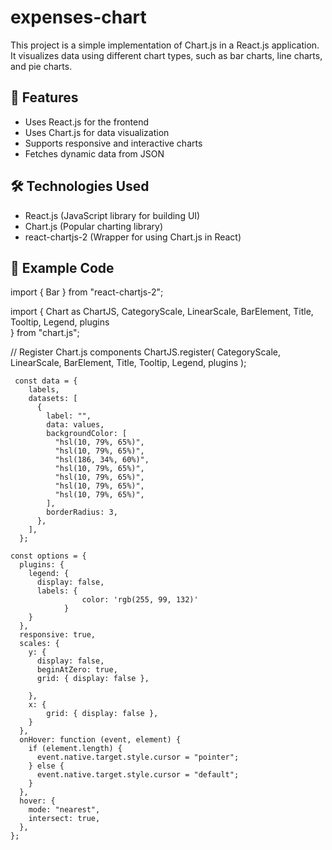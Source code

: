 # expenses-chart

This project is a simple implementation of Chart.js in a React.js application. It visualizes data using different chart types, such as bar charts, line charts, and pie charts.

## 🚀 Features
- Uses React.js for the frontend
- Uses Chart.js for data visualization
- Supports responsive and interactive charts
- Fetches dynamic data from JSON 

## 🛠️ Technologies Used
- React.js (JavaScript library for building UI)
- Chart.js (Popular charting library)
- react-chartjs-2 (Wrapper for using Chart.js in React)

## 📌 Example Code

import { Bar } from "react-chartjs-2";

import {
  Chart as ChartJS,
  CategoryScale,
  LinearScale,
  BarElement,
  Title,
  Tooltip,
  Legend,
  plugins   
} from "chart.js";

// Register Chart.js components
ChartJS.register(
    CategoryScale,
    LinearScale,
    BarElement,
    Title,
    Tooltip,
    Legend,
    plugins
  );

     const data = {
        labels,
        datasets: [
          {
            label: "",
            data: values,
            backgroundColor: [
              "hsl(10, 79%, 65%)",
              "hsl(10, 79%, 65%)",
              "hsl(186, 34%, 60%)",
              "hsl(10, 79%, 65%)",
              "hsl(10, 79%, 65%)",
              "hsl(10, 79%, 65%)",
              "hsl(10, 79%, 65%)",
            ],
            borderRadius: 3,
          },
        ],
      };

    const options = {
      plugins: {
        legend: {
          display: false,
          labels: {
                    color: 'rgb(255, 99, 132)'
                }
        }
      },
      responsive: true,
      scales: {
        y: {
          display: false,    
          beginAtZero: true,
          grid: { display: false },
          
        },
        x: {
            grid: { display: false },
        }
      },
      onHover: function (event, element) {
        if (element.length) {
          event.native.target.style.cursor = "pointer";
        } else {
          event.native.target.style.cursor = "default";
        }
      },
      hover: {
        mode: "nearest",
        intersect: true,
      },
    };